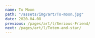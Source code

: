 ```yaml
---
name: To Moon
path: "/assets/img/art/To-moon.jpg"
date: 2020-04-08
previous: /pages/art/l/Serious-Friend/
next: /pages/art/l/Totem-and-star/
---
```

